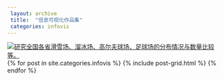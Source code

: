 ```yaml
---
 layout: archive
 title:  "信息可视化作品集"
 categories: infovis
---
```

<div class='tableauPlaceholder' id='viz1515289743738' style='position: relative'><noscript><a href='#'>
<img alt='研究全国各省滑雪场、溜冰场、高尔夫球场、足球场的分布情况与数量比较等。 ' src='https:&#47;&#47;public.tableau.com&#47;static&#47;images&#47;_1&#47;_18080&#47;1_1&#47;1_rss.png' style='border: none' />
</a></noscript><object class='tableauViz'  style='display:none;'><param name='host_url' value='https%3A%2F%2Fpublic.tableau.com%2F' />
 <param name='embed_code_version' value='3' /> <param name='site_root' value='' /><param name='name' value='_18080&#47;1_1' />
 <param name='tabs' value='no' /><param name='toolbar' value='yes' /><param name='static_image' value='https:&#47;&#47;public.tableau.com&#47;static&#47;images&#47;_1&#47;_18080&#47;1_1&#47;1.png' />
 <param name='animate_transition' value='yes' /><param name='display_static_image' value='yes' /><param name='display_spinner' value='yes' />
 <param name='display_overlay' value='yes' /><param name='display_count' value='yes' /></object></div>
 <script type='text/javascript'>
 var divElement = document.getElementById('viz1515289743738');
 var vizElement = divElement.getElementsByTagName('object')[0];
 vizElement.style.width='1016px';vizElement.style.height='991px';
 var scriptElement = document.createElement('script');
 scriptElement.src = 'https://public.tableau.com/javascripts/api/viz_v1.js';
 vizElement.parentNode.insertBefore(scriptElement, vizElement);
 </script>

<div class="tiles">
{% for post in site.categories.infovis %}
	{% include post-grid.html %}
{% endfor %}
</div><!-- /.tiles 把所有categories 有 infovis 的列出来---->